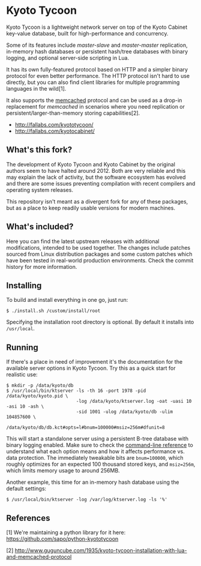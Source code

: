 Kyoto Tycoon
============

Kyoto Tycoon is a lightweight network server on top of the Kyoto Cabinet key-value database, built for high-performance and concurrency.

Some of its features include _master-slave_ and _master-master_ replication, in-memory hash databases or persistent hash/tree databases with binary logging, and optional server-side scripting in Lua.

It has its own fully-featured protocol based on HTTP and a simpler binary protocol for even better performance. The HTTP protocol isn't hard to use directly, but you can also find client libraries for multiple programming languages in the wild[1].

It also supports the [memcached](http://www.memcached.org/) protocol and can be used as a drop-in replacement for _memcached_ in scenarios where you need replication or persistent/larger-than-memory storing capabilities[2].

  * http://fallabs.com/kyototycoon/
  * http://fallabs.com/kyotocabinet/

What's this fork?
-----------------

The development of Kyoto Tycoon and Kyoto Cabinet by the original authors seem to have halted around 2012. Both are very reliable and this may explain the lack of activity, but the software ecosystem has evolved and there are some issues preventing compilation with recent compilers and operating system releases.

This repository isn't meant as a divergent fork for any of these packages, but as a place to keep readily usable versions for modern machines.

What's included?
----------------

Here you can find the latest upstream releases with additional modifications, intended to be used together. The changes include patches sourced from Linux distribution packages and some custom patches which have been tested in real-world production environments. Check the commit history for more information.

Installing
----------

To build and install everything in one go, just run:

    $ ./install.sh /custom/install/root
    
Specifying the installation root directory is optional. By default it installs into `/usr/local`.

Running
-------

If there's a place in need of improvement it's the documentation for the available server options in Kyoto Tycoon. Try this as a quick start for realistic use:

    $ mkdir -p /data/kyoto/db
    $ /usr/local/bin/ktserver -ls -th 16 -port 1978 -pid /data/kyoto/kyoto.pid \
                              -log /data/kyoto/ktserver.log -oat -uasi 10 -asi 10 -ash \
                              -sid 1001 -ulog /data/kyoto/db -ulim 104857600 \
                              /data/kyoto/db/db.kct#opts=l#bnum=100000#msiz=256m#dfunit=8

This will start a standalone server using a persistent B-tree database with binary logging enabled. Make sure to check the [command-line reference](http://fallabs.com/kyototycoon/command.html#ktserver) to understand what each option means and how it affects performance vs. data protection. The immediately tweakable bits are `bnum=100000`, which roughly optimizes for an expected 100 thousand stored keys, and `msiz=256m`, which limits memory usage to around 256MB.

Another example, this time for an in-memory hash database using the default settings:

    $ /usr/local/bin/ktserver -log /var/log/ktserver.log -ls '%'

References
----------

[1] We're maintaining a python library for it here: https://github.com/sapo/python-kyototycoon

[2] http://www.guguncube.com/1935/kyoto-tycoon-installation-with-lua-and-memcached-protocol
